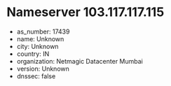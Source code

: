 # Nameserver 103.117.117.115

* as_number: 17439
* name: Unknown
* city: Unknown
* country: IN
* organization: Netmagic Datacenter Mumbai
* version: Unknown
* dnssec: false
